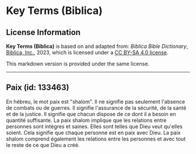 # Key Terms (Biblica)

## License Information

**Key Terms (Biblica)** is based on and adapted from: _Biblica Bible Dictionary_, [Biblica, Inc.](https://www.biblica.com/), 2023, which is licensed under a [CC BY-SA 4.0 license](https://creativecommons.org/licenses/by-sa/4.0/legalcode.en).

This markdown version is provided under the same license.



--------------------------------

## Paix (id: 133463)

En hébreu, le mot paix est "shalom". Il ne signifie pas seulement l'absence de combats ou de guerres. Il signifie l'assurance de la sécurité, de la santé et de la justice. Il signifie que chacun dispose de ce dont il a besoin en quantité suffisante. La paix shalom implique que les relations entre personnes sont intègres et saines. Elles sont telles que Dieu veut qu'elles soient. Cela signifie que chaque personne est en paix avec Dieu. La paix shalom comprend également les relations entre les personnes et avec tout le reste de ce que Dieu a créé.


